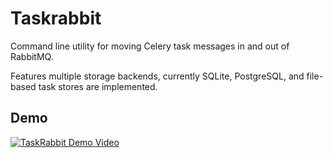 # Taskrabbit

Command line utility for moving Celery task messages
in and out of RabbitMQ.

Features multiple storage backends, currently SQLite, PostgreSQL, and file-based
task stores are implemented.

## Demo

[![TaskRabbit Demo Video](https://i.vimeocdn.com/video/1015490294.jpg?mw=960&mh=540)](https://vimeo.com/490947780)

